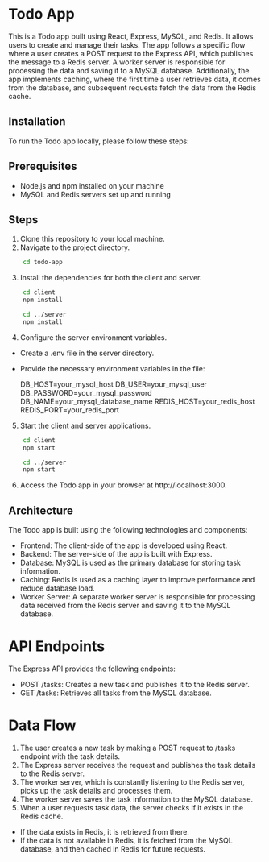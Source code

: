 # Todo App
This is a Todo app built using React, Express, MySQL, and Redis. It allows users to create and manage their tasks. The app follows a specific flow where a user creates a POST request to the Express API, which publishes the message to a Redis server. A worker server is responsible for processing the data and saving it to a MySQL database. Additionally, the app implements caching, where the first time a user retrieves data, it comes from the database, and subsequent requests fetch the data from the Redis cache.

## Installation
To run the Todo app locally, please follow these steps:

## Prerequisites
- Node.js and npm installed on your machine
- MySQL and Redis servers set up and running

## Steps
1. Clone this repository to your local machine.
2. Navigate to the project directory.

```bash
    cd todo-app
```
3. Install the dependencies for both the client and server.

```bash
    cd client
    npm install

    cd ../server
    npm install
```
4. Configure the server environment variables.
- Create a .env file in the server directory.
- Provide the necessary environment variables in the file:

    DB_HOST=your_mysql_host
    DB_USER=your_mysql_user
    DB_PASSWORD=your_mysql_password
    DB_NAME=your_mysql_database_name
    REDIS_HOST=your_redis_host
    REDIS_PORT=your_redis_port

5. Start the client and server applications.

```bash
    cd client
    npm start

    cd ../server
    npm start
```
6. Access the Todo app in your browser at http://localhost:3000.

## Architecture
The Todo app is built using the following technologies and components:

- Frontend: The client-side of the app is developed using React.
- Backend: The server-side of the app is built with Express.
- Database: MySQL is used as the primary database for storing task information.
- Caching: Redis is used as a caching layer to improve performance and reduce database load.
- Worker Server: A separate worker server is responsible for processing data received from the Redis server and saving it to the MySQL database.

# API Endpoints
The Express API provides the following endpoints:

- POST /tasks: Creates a new task and publishes it to the Redis server. 
- GET /tasks: Retrieves all tasks from the MySQL database.

# Data Flow
1. The user creates a new task by making a POST request to /tasks endpoint with the task details.
2. The Express server receives the request and publishes the task details to the Redis server.
3. The worker server, which is constantly listening to the Redis server, picks up the task details and processes them.
4. The worker server saves the task information to the MySQL database.
5. When a user requests task data, the server checks if it exists in the Redis cache.
- If the data exists in Redis, it is retrieved from there.
- If the data is not available in Redis, it is fetched from the MySQL database, and then cached in Redis for future requests.